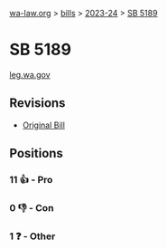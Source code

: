 [wa-law.org](/) > [bills](/bills/) > [2023-24](/bills/2023-24) > [SB 5189](/bills/2023-24/sb/5189/)

# SB 5189
[leg.wa.gov](https://app.leg.wa.gov/billsummary?BillNumber=5189&Year=2023&Initiative=false)

## Revisions
* [Original Bill](1/)

## Positions
### 11 👍 - Pro

### 0 👎 - Con

### 1 ❓ - Other
